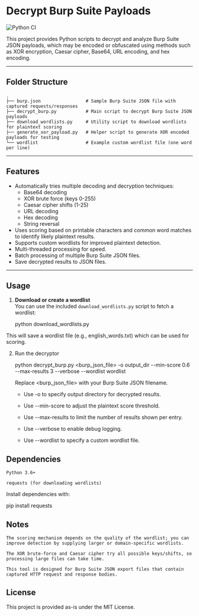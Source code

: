 # Decrypt Burp Suite Payloads

![Python CI](https://github.com/abatsakidis/Decrypt-Burp-Suite-Payloads/actions/workflows/ci.yml/badge.svg)

This project provides Python scripts to decrypt and analyze Burp Suite JSON payloads, which may be encoded or obfuscated using methods such as XOR encryption, Caesar cipher, Base64, URL encoding, and hex encoding.

---

## Folder Structure
``` 
.
├── burp.json                 # Sample Burp Suite JSON file with captured requests/responses
├── decrypt_burp.py           # Main script to decrypt Burp Suite JSON payloads
├── download_wordlists.py     # Utility script to download wordlists for plaintext scoring
├── generate_xor_payload.py   # Helper script to generate XOR encoded payloads for testing
└── wordlist                  # Example custom wordlist file (one word per line)
``` 

---

## Features

- Automatically tries multiple decoding and decryption techniques:
  - Base64 decoding
  - XOR brute force (keys 0-255)
  - Caesar cipher shifts (1-25)
  - URL decoding
  - Hex decoding
  - String reversal
- Uses scoring based on printable characters and common word matches to identify likely plaintext results.
- Supports custom wordlists for improved plaintext detection.
- Multi-threaded processing for speed.
- Batch processing of multiple Burp Suite JSON files.
- Save decrypted results to JSON files.

---

## Usage

1. **Download or create a wordlist**  
   You can use the included `download_wordlists.py` script to fetch a wordlist:
  
   python download_wordlists.py

This will save a wordlist file (e.g., english_words.txt) which can be used for scoring.

2. Run the decryptor

    python decrypt_burp.py <burp_json_file> -o output_dir --min-score 0.6 --max-results 3 --verbose --wordlist wordlist

    Replace <burp_json_file> with your Burp Suite JSON filename.

     *  Use -o to specify output directory for decrypted results.

     *  Use --min-score to adjust the plaintext score threshold.

     *  Use --max-results to limit the number of results shown per entry.

     *  Use --verbose to enable debug logging.

     *  Use --wordlist to specify a custom wordlist file.

## Dependencies

    Python 3.6+

    requests (for downloading wordlists)

Install dependencies with:

pip install requests

## Notes

    The scoring mechanism depends on the quality of the wordlist; you can improve detection by supplying larger or domain-specific wordlists.

    The XOR brute-force and Caesar cipher try all possible keys/shifts, so processing large files can take time.

    This tool is designed for Burp Suite JSON export files that contain captured HTTP request and response bodies.

## License

This project is provided as-is under the MIT License.